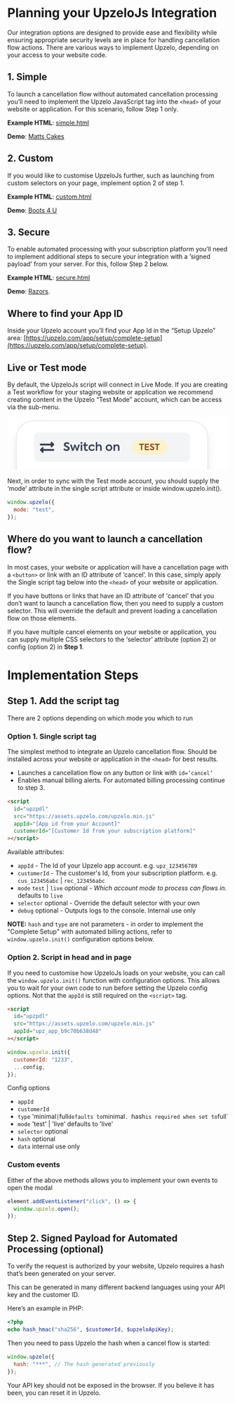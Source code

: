 # Planning your UpzeloJs Integration

Our integration options are designed to provide ease and flexibility while ensuring appropriate security levels are in place for handling cancellation flow actions. There are various ways to implement Upzelo, depending on your access to your website code.

## 1. Simple

To launch a cancellation flow without automated cancellation processing you’ll need to implement the Upzelo JavaScript tag into the `<head>` of your website or application. For this scenario, follow Step 1 only.

**Example HTML**: [simple.html](examples/simple.html)

**Demo**: [Matts Cakes](https://upzelojs.netlify.app/examples/cakes.html)

## 2. Custom

If you would like to customise UpzeloJs further, such as launching from custom selectors on your page, implement option 2 of step 1.

**Example HTML**: [custom.html](examples/custom.html)

**Demo**: [Boots 4 U](https://upzelojs.netlify.app/examples/boots.html)

## 3. Secure

To enable automated processing with your subscription platform you’ll need to implement additional steps to secure your integration with a ‘signed payload’ from your server. For this, follow Step 2 below.

**Example HTML**: [secure.html](examples/secure.html)

**Demo**: [Razors](https://upzelojs.netlify.app/examples/razors.html).

## Where to find your App ID

Inside your Upzelo account you’ll find your App Id in the “Setup Upzelo” area: [https://upzelo.com/app/setup/complete-setup](https://upzelo.com/app/setup/complete-setup).

## Live or Test mode

By default, the UpzeloJs script will connect in Live Mode. If you are creating a Test workflow for your staging website or application we recommend creating content in the Upzelo “Test Mode” account, which can be access via the sub-menu.

![Untitled](./test-mode-switch.png)

Next, in order to sync with the Test mode account, you should supply the ‘mode’ attribute in the single script attribute or inside window.upzelo.init().

```js
window.upzelo({
  mode: "test",
});
```

## Where do you want to launch a cancellation flow?

In most cases, your website or application will have a cancellation page with a `<button>` or link with an ID attribute of ‘cancel’. In this case, simply apply the Single script tag below into the `<head>` of your website or application.

If you have buttons or links that have an ID attribute of 'cancel' that you don’t want to launch a cancellation flow, then you need to supply a custom selector. This will override the default and prevent loading a cancellation flow on those elements.

If you have multiple cancel elements on your website or application, you can supply multiple CSS selectors to the ‘selector’ attribute (option 2) or config (option 2) in **Step 1**.


# Implementation Steps

  
## Step 1. Add the script tag

  There are 2 options depending on which mode you which to run

  ### Option 1. Single script tag

The simplest method to integrate an Upzelo cancellation flow. Should be installed across your website or application in the `<head>` for best results.

- Launches a cancellation flow on any button or link with `id=’cancel’`
- Enables manual billing alerts. For automated billing processing continue to step 3.

```html
<script
  id="upzpdl"
  src="https://assets.upzelo.com/upzelo.min.js"
  appId="[App id from your Account]"
  customerId="[Customer Id from your subscription platform]"
></script>
```

Available attributes:

- `appId` - The Id of your Upzelo app account. e.g. `upz_123456789`
- `customerId` - The customer's Id, from your subscription platform. e.g. `cus_123456abc` | `rec_123456abc`
- `mode` `test` | `live` optional - _Which account mode to process can flows in._ defaults to `live`
- `selector` optional - Override the default selector with your own
- `debug` optional - Outputs logs to the console. Internal use only

**NOTE:** `hash` and `type` are not parameters - in order to implement the "Complete Setup" with automated billing actions, refer to `window.upzelo.init()` configuration options below.

### Option 2. Script in head and in page

If you need to customise how UpzeloJs loads on your website, you can call the `window.upzelo.init()` function with configuration options.
  This allows you to wait for your own code to run before setting the Upzelo config options. Not that the `appId` is still required on the `<script>` tag.

```html
<script
  id="upzpdl"
  src="https://assets.upzelo.com/upzelo.min.js"
  appId="upz_app_b9c70b638d48"
></script>
```

```js
window.upzelo.init({
  customerId: "1233",
  ...config,
});
```

Config options

- `appId`
- `customerId`
- `type` 'minimal`|`full`defaults to`minimal`. `hash`is required when set to`full`
- `mode` 'test' | 'live' defaults to 'live'
- `selector` optional
- `hash` optional
- `data` internal use only

### Custom events

Either of the above methods allows you to implement your own events to open the modal

```js
element.addEventListener("click", () => {
  window.upzelo.open();
});
```

## Step 2. Signed Payload for Automated Processing (optional)

To verify the request is authorized by your website, Upzelo requires a hash that’s been generated on your server.

This can be generated in many different backend languages using your API key and the customer ID.

Here’s an example in PHP:

```php
<?php
echo hash_hmac("sha256", $customerId, $upzeloApiKey);
```

Then you need to pass Upzelo the hash when a cancel flow is started:

```js
window.upzelo({
  hash: "***", // The hash generated previously
});
```

Your API key should not be exposed in the browser. If you believe it has been, you can reset it in Upzelo.
